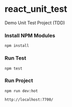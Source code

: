 # react_unit_test

Demo Unit Test Project (TDD)

### Install NPM Modules

`npm install`

### Run Test

`npm test`

### Run Project 

`npm run dev:hot`

`http://localhost:7700/`
